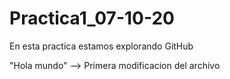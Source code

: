 # Practica1_07-10-20
En esta practica estamos explorando GitHub

"Hola mundo" --> Primera modificacion del archivo
